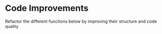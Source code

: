 # Code Improvements

Refactor the different functions below by improving their structure and code quality